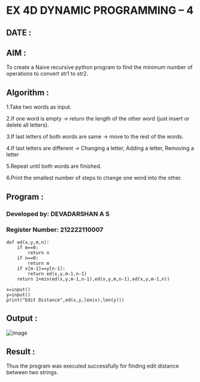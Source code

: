 # EX 4D DYNAMIC PROGRAMMING – 4

## DATE :

## AIM :

To create a Naive recursive python program to find the minimum number of operations to convert str1 to str2.

## Algorithm :

1.Take two words as input.

2.If one word is empty → return the length of the other word (just insert or delete all letters).

3.If last letters of both words are same → move to the rest of the words.

4.If last letters are different → Changing a letter, Adding a letter, Removing a letter

5.Repeat until both words are finished.

6.Print the smallest number of steps to change one word into the other.

## Program :

### Developed by: DEVADARSHAN A S
### Register Number: 212222110007

```
def ed(x,y,m,n):
    if m==0:
        return n
    if n==0:
        return m
    if x[m-1]==y[n-1]:
        return ed(x,y,m-1,n-1)
    return 1+min(ed(x,y,m-1,n-1),ed(x,y,m,n-1),ed(x,y,m-1,n))
    
x=input()
y=input()
print("Edit Distance",ed(x,y,len(x),len(y)))
```

## Output :

![image](https://github.com/user-attachments/assets/e4ffb5b3-78ce-47f8-827d-b63aadddb59c)



## Result :

Thus the program was executed successfully for finding edit distance between two strings.
